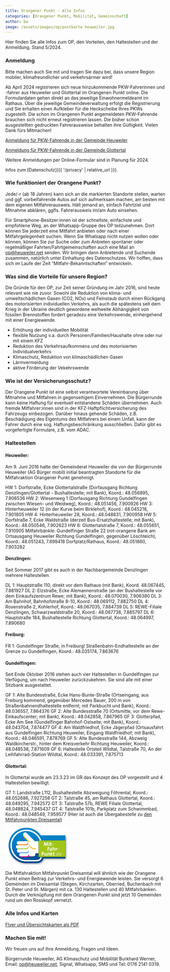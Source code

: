 ```yaml
---
title: Orangener Punkt - Alle Infos
categories: [Orangener Punkt, Mobilität, Gemeinschaft]
author: bw
image: /assets/images/op/postkarte-heuweiler.jpg
---
```


Hier finden Sie alle Infos zum OP, den Vorteilen, den Haltestellen und der Anmeldung. Stand 5/2024.

### Anmeldung

Bitte machen auch Sie mit und tragen Sie dazu bei, dass unsere Region mobiler, klimafreundlicher und verkehrsärmer wird!

Ab April 2024 registrieren sich neue hinzukommende PKW-Fahrerinnen und -fahrer aus Heuweiler und Glottertal im Orangenen Punkt online. Die Formulardaten gehen direkt an das jeweilige Einwohnermeldeamt im Rathaus. Über die jeweilige Gemeindeverwaltung erfolgt die Registrierung und Sie erhalten einen Aufkleber für die Heckscheibe Ihres PKWs zugestellt. Die schon im Orangenen Punkt angemeldeten PKW-Fahrende brauchen sich nicht erneut registrieren lassen. Die bisher schon ausgestellten gedruckten Fahrerausweise behalten ihre Gültigkeit. Vielen Dank fürs Mitmachen!

<a class="btn btn-success" href="https://buergerrunde-heuweiler.neetoform.com/0d565d6635b70f92119c" role="button" target="_blank">Anmeldung für PKW-Fahrende in der Gemeinde Heuweiler</a>

<a class="btn btn-success" href="https://buergerrunde-heuweiler.neetoform.com/f26f6f8fe3787b7dfd13" role="button" target="_blank">Anmeldung für PKW-Fahrende in der Gemeinde Glottertal</a>

Weitere Anmeldungen per Online-Formular sind in Planung für 2024.

Infos zum [Datenschutz]({{ '/privacy' | relative_url }}).

### Wie funktioniert der Orangene Punkt?

Jede/-r (ab 18 Jahren) kann sich an die markierten Standorte stellen, warten und ggf. vorbeifahrende Autos auf sich aufmerksam machen, am besten mit dem eigenen Mitfahrerausweis. Hält jemand an, einfach Fahrtziel und Mitnahme abklären, ggfls. Fahrerausweis im/am Auto einsehen.

Für Smartphone-Besitzer:innen ist der schnellste, einfachste und empfohlene Weg, an der Whatsapp-Gruppe des OP teilzunehmen. Dort können Sie jederzeit eine Mitfahrt anbieten oder nach einer Mitfahrgelegenheit suchen. Wenn Sie Whatsapp nicht nutzen wollen oder können, können Sie zur Suche oder zum Anbieten spontaner oder regelmäßiger Fahrten/Fahrtgemeinschaften auch eine Mail an [op@heuweiler.net](mailto:op@heuweiler.net) senden. Wir bringen dann Anbietende und Suchende zusammen, natürlich unter Einhaltung des Datenschutzes. Wir hoffen, dass sich im Laufe der Zeit “Mitfahr-Bekanntschaften” entwickeln.

### Was sind die Vorteile für unsere Region?

Die Gründe für den OP, zur Zeit seiner Gründung im Jahr 2016, sind heute relevant wie nie zuvor. Sowohl die Reduktion von klima- und umweltschädlichen Gasen (CO2, NOx) und Feinstaub durch einen Rückgang des motorisierten individuellen Verkehrs, als auch die spätestens seit dem Krieg in der Ukraine deutlich gewordene weltweite Abhängigkeit von fossilen Brennstoffen fordert geradezu eine Verkehrswende, einhergehend mit einer Energiewende.

- Erhöhung der individuellen Mobilität
- flexible Nutzung v.a. durch Personen/Familien/Haushalte ohne oder nur mit einem KFZ
- Reduktion des Verkehrsaufkommens und des motorisierten Individualverkehrs
- Klimaschutz, Reduktion von klimaschädlichen Gasen
- Lärmvermeidung
- aktive Förderung der Vekehrswende

### Wie ist der Versicherungsschutz?

Der Orangene Punkt ist eine selbst verantwortete Vereinbarung über Mitnahme und Mitfahren in gegenseitigem Einvernehmen. Die Bürgerrunde kann keine Haftung für eventuell entstandene Schäden übernehmen. Auch fremde Mitfahrer:innen sind in der KFZ-Haftpflichtversicherung des Fahrzeugs einbezogen. Darüber hinaus gehende Schäden, z.B. Beschädigung des Eigentums des Mitfahrers bei einem Unfall, kann der Fahrer durch eine sog. Haftungsbeschränkung ausschließen. Dafür gibt es vorgefertigte Formulare, z.B. vom ADAC.

### Haltestellen

#### Heuweiler:

Am 9. Juni 2016 hatte der Gemeinderat Heuweiler die von der Bürgerrunde Heuweiler (AG Bürger mobil) initial beantragten Standorte für die Mitfahraktion Orangener Punkt genehmigt.

HW 1: Dorfstraße, Ecke Glottertalstraße (Dorfausgang Richtung Denzlingen/Glottertal – Bushaltestelle; mit Bank), Koord.: 48.056895, 7.906536
HW 2: Wiesenweg 1 (Dorfausgang Richtung Gundelfingen zwischen Wiesen- und Weidweg), Koord.: 48.051456, 7.900926
HW 3: Hinterheuweiler 12 (in der Kurve beim Birklehof), Koord.: 48.045218, 7.901805
HW 4: Hinterheuweiler 28, Koord.: 48.048831, 7.900958
HW 5: Dorfstraße 7, Ecke Waldstraße (derzeit Bus-Ersatzhaltestelle; mit Bank), Koord.: 48.050546, 7.902623
HW 6: Glottertalstraße 7, Koord.: 48.055651, 7.910905
Mitfahrbänkle: Gundelfinger Straße 22 (rot-orangene Bank am Ortsausgang Heuweiler Richtung Gundelfingen, gegenüber Löschteich), Koord.: 48.051243, 7.899418
Dorfplatz/Rathaus, Koord.: 48.051860, 7.903282

#### Denzlingen:

Seit Sommer 2017 gibt es auch in der Nachbargemeinde Denzlingen mehrere Haltestellen.

DL 1: Hauptstraße 110, direkt vor dem Rathaus (mit Bank), Koord. 48.067445, 7.881927
DL 2: Elzstraße, Ecke Alemannenstraße (an der Bushaltestelle vor dem Einkaufszentrum Rewe; mit Bank), Koord.: 48.070030, 7.906380
DL 3: Am Bahnhof, Bahnhofstraße 8-10, Koord.: 48.069112, 7.882750
DL 4: Rosenstraße 2, Kohlerhof, Koord.: 48.067035, 7.884739
DL 5: REWE-Filiale Denzlingen, Schwarzwaldstraße 20, Koord.: 48.067738, 7.885797
DL 6: Hauptstraße 184, Bushaltestelle Richtung Glottertal, Koord.: 48.064997, 7.890680

#### Freiburg:

FR 1: Gundelfinger Straße, in Freiburg! Straßenbahn-Endhaltestelle an der Grenze zu Gundelfingen, Koord.: 48.035174, 7.863676

#### Gundelfingen:

Seit Ende Oktober 2016 stehen auch vier Haltestellen in Gundelfingen zur Verfügung, um nach Heuweiler zurückzukehren. Sie sind alle mit einer Sitzbank ausgestattet.

GF 1: Alte Bundesstraße, Ecke Hans-Bunte-Straße (Ortseingang, aus Freiburg kommend, gegenüber Mercedes Bauer, 200 m von Straßenbahnendhaltestelle entfernt; mit Parkbucht und Bank), Koord.: 48.036557, 7.864376
GF 2: Alte Bundesstraße 70 (Ortsmitte, vor dem Rewe-Einkaufscenter; mit Bank), Koord.: 48.042858, 7.867965
GF 3: Glotterpfad, Ecke Am See (Gundelfinger Bahnhof-Ostseite; mit Bank), Koord.: 48.043704, 7.874477
GF 4: Am Waldfriedhof, Ecke Jägerpfad (Ortsausfahrt aus Gundelfingen Richtung Heuweiler, Eingang Waldfriedhof; mit Bank), Koord.: 48.046591, 7.878769
GF 5: Alte Bundesstraße 144, Abzweig Waldkircherstr., hinter dem Kreisverkehr Richtung Heuweiler, Koord.: 48.048538, 7.871609
GF 6: Haltestelle Ortsteil Wildtal, Talstraße 70, An der Leihfahrrad-Station Wildtal, Koord.: 48.033391, 7.875713

#### Glottertal:

In Glottertal wurde am 23.3.23 im GR das Konzept des OP vorgestellt und 4 Haltestellen bewilligt.

GT 1: Landstraße L112, Bushaltestelle Abzweigung Föhrental, Koord.: 48.052686, 7.927258
GT 2: Talstraße 45, am Rathaus Glottertal, Koord.: 48.049295, 7.942572
GT 3: Talstraße 57b, REWE Filiale Glottertal, 48.048824, 7.945437
GT 4: Talstraße 101b, Parkplatz zum Schwimmbad, Koord.: 48.048549, 7.959577 (Hier ist auch die Übergabestelle zu [den Mitfahrpunkten Dreisamtal](https://www.mit-fahr-punkt.de/mitfahrpunkt))

![Mitfahrpunkt Dreisamtal](/assets/images/op/logo-mitfahrpunkte-dreisamtal.png "Mitfahrpunkt Dreisamtal")

Die Mitfahraktion Mitfahrpunkt Dreisamtal will ähnlich wie der Orangene Punkt einen Beitrag zur Verkehrs- und Energiewende leisten. Sie versorgt 6 Gemeinden im Dreisamtal (Stegen, Kirchzarten, Oberried, Buchenbach mit St. Peter und St. Märgen) mit ca. 130 Haltestellen und 40 Mitfahrbänken. Durch die Verknüpfung mit dem Orangenen Punkt sind jetzt 10 Gemeinden rund um den Rosskopf vernetzt.

### Alle Infos und Karten

[Flyer und Übersichtskarten als PDF](https://drive.google.com/file/d/11mkUAOzo9q_1mz1_aiDmKnXBKjnep89B/view?usp=sharing)

### Machen Sie mit!

Wir freuen uns auf Ihre Anmeldung, Fragen und Ideen.

Bürgerrunde Heuweiler, AG Klimaschutz und Mobilität
Burkhard Werner, Email: [op@heuweiler.net](mailto:op@heuweiler.net), Signal, Whatsapp, SMS und Tel: 0176 2141 0319.
